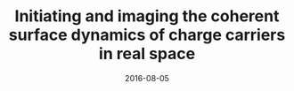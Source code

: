 ---
title: "Initiating and imaging the coherent surface dynamics of charge carriers in real space"
collection: publications
permalink: /publication/001-nature-comms
excerpt: ''
date: 2016-08-05
journal: Nature Communications
paperurl: 'https://doi.org/10.1038/ncomms12839'
---